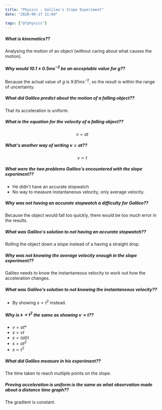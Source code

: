 ```yaml
---
title: "Physics - Galileo's Slope Experiment"
date: "2020-09-17 11:04"

tags: ["@?physics"]
---
```


##### What is kinematics??
Analysing the motion of an object (without caring about what causes the motion).

##### Why would $10.1 \pm 0.5ms^{-2}$ be an acceptable value for $g$??
Because the actual value of $g$ is $9.81ms^{-2}$, so the result is within the range of uncertainty.

##### What did Galileo predict about the motion of a falling object??
That its acceleration is uniform.

##### What is the equation for the velocity of a falling object??
$$
v = at
$$

##### What's another way of writing $v = at$??
$$
v \propto t
$$

##### What were the two problems Galileo's encountered with the slope experiment??
* He didn't have an accurate stopwatch
* No way to measure instantaneous velocity, only average velocity.

##### Why was not having an accurate stopwatch a difficulty for Galileo??
Because the object would fall too quickly, there would be too much error in the results.

##### What was Galileo's solution to not having an accurate stopwatch??
Rolling the object down a slope instead of a having a straight drop.

##### Why was not knowing the average velocity enough in the slope experiment??
Galileo needs to know the instantaneous velocity to work out how the acceleration changes.

##### What was Galileo's solution to not knowing the instantaneous velocity??
* By showing $s \propto t^2$ instead.

##### Why is $s \propto t^2$ the same as showing $v \propto t$??
* $v = at$*
* $s = vt$
* $s = (at)t$
* $s = at^2$
* $s \propto t^2$

##### What did Galileo measure in his experiment??
The time taken to reach multiple points on the slope.

##### Proving acceleration is uniform is the same as what observation made about a distance time graph??
The gradient is constant.
